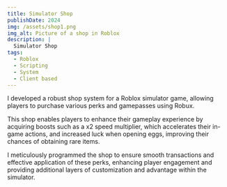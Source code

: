 ```yaml
---
title: Simulator Shop
publishDate: 2024
img: /assets/shop1.png
img_alt: Picture of a shop in Roblox
description: |
  Simulator Shop
tags:
  - Roblox
  - Scripting
  - System
  - Client based
---
```


I developed a robust shop system for a Roblox simulator game, allowing players to purchase various perks and gamepasses using Robux. 

This shop enables players to enhance their gameplay experience by acquiring boosts such as a x2 speed multiplier, which accelerates their in-game actions, and increased luck when opening eggs, improving their chances of obtaining rare items. 

I meticulously programmed the shop to ensure smooth transactions and effective application of these perks, enhancing player engagement and providing additional layers of customization and advantage within the simulator.
